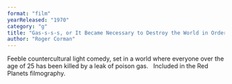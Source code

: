 ```yaml
---
format: "film"
yearReleased: "1970"
category: "g"
title: "Gas-s-s-s, or It Became Necessary to Destroy the World in Order to Save It"
author: "Roger Corman"
---
```

Feeble countercultural light comedy, set in a world where  everyone over the age of 25 has been killed by a leak of poison gas.
 
Included in the Red  Planets filmography.